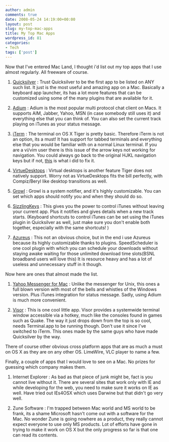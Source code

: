 ```yaml
---
author: admin
comments: true
date: 2008-05-24 14:19:00+00:00
layout: post
slug: my-top-mac-apps
title: My Top Mac Apps
wordpress_id: 81
categories:
- Tech
tags: ['post']
---
```


Now that I've entered Mac Land, I thought i'd list out my top apps that I use almost regularly. All freeware of course.



	
  1. [Quicksilver](http://quicksilver.blacktree.com) : Trust Quicksilver to be the first app to be listed on ANY such list. It just is the most useful and amazing app on a Mac. Basically a keyboard app launcher, its has a lot more features that can be customized using some of the many plugins that are available for it.

	
  2. [Adium](http://adiumx.com) : Adium is the most popular multi protocol chat client on Macs. It supports AIM, Jabber, Yahoo, MSN (in case somebody still uses it) and everything else that you can think of. You can also set the current track playing on iTunes as your status message.

	
  3. [iTerm](http://iterm.sourceforge.net/) : The terminal on OS X Tiger is pretty basic. Therefore iTerm is not an option, its a must! It has support for tabbed terminals and everything else that you would be familiar with on a normal Linux terminal. If you are a vi/vim user there is this issue of the arrow keys not working for navigation. You could always go back to the original HJKL navigation keys but if not, [this](http://www.help2go.com/Tutorials/Mac_OS/Using_Arrow_Keys_in_iTerm_with_vi.html) is what i did to fix it.

	
  4. [VirtueDesktops](http://virtuedesktops.info/) : Virtual desktops is another feature Tiger does not natively support. Worry not as VirtueDesktops fits the bill perfectly, with Compiz/Beryl like desktop transitions as well.

	
  5. [Growl](http://growl.info/) : Growl is a system notifier, and it's highly customizable. You can set which apps should notify you and when they should do so.

	
  6. [SizzlingKeys](http://www.yellowmug.com/sk4it/) : This gives you the power to control iTunes without leaving your current app. Plus it notifies and gives details when a new track starts. (Keyboard shortcuts to control iTunes can be set using the iTunes plugin in Quicksilver as well, just make sure you don't enable both together, especially with the same shortcuts! )

	
  7. [Azureus](http://azureus.sourceforge.net/) : This not an obvious choice, but in the end i use Azureus because its highly customizable thanks to plugins. SpeedScheduler is one cool plugin with which you can schedule your downloads without staying awake waiting for those unlimited download time slots(BSNL broadband users will love this) It is resource heavy and has a lot of useless and unnecessary stuff in it though.


<!-- more -->

Now here are ones that almost made the list.

	
  1. [Yahoo Messenger for Mac](http://messenger.yahoo.com/download/mac/) : Unlike the messenger for Unix, this ones a full blown version with most of the bells and whistles of the Windows version. Plus iTunes integration for status message. Sadly, using Adium is much more convenient.

	
  2. [Visor](http://code.google.com/p/blacktree-visor/) : This is one cool little app. Visor provides a systemwide terminal window accessible via a hotkey, much like the consoles found in games such as Quake. The way it just drops down from the top is so cool, needs Terminal.app to be running though. Don't use it since I've switched to iTerm. This ones made by the same guys who have made Quicksilver by the way.


There of course other obvious cross platform apps that are as much a must on OS X as they are on any other OS. LimeWire, VLC player  to name a few.

Finally, a couple of apps that I would love to see on a Mac. No prizes for guessing which company makes them.

	
  1. Internet Explorer : As bad as that piece of junk might be, fact is you cannot live without it. There are several sites that work only with IE and while developing for the web, you need to make sure it works on IE as well. Have tried out IEs4OSX which uses Darwine but that didn't go very well.

	
  2. Zune Software : I'm trapped between Mac world and MS world to be frank, its a shame Microsoft hasn't come out with a software for the Mac. No wonder Zune is going nowhere as a product, they really cannot expect everyone to use only MS products. Lot of efforts have gone in trying to make it work on OS X but the only progress so far is that one can read its contents.


